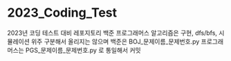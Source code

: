 # 2023_Coding_Test
2023년 코딩 테스트 대비 레포지토리 
백준 
프로그래머스 
알고리즘은 구현, dfs/bfs, 시뮬레이션 위주
구분해서 올리지는 않으며 
백준은 BOJ_문제이름_문제번호.py 프로그래머스는 PGS_문제이름_문제번호.py 로 통일해서 커밋
